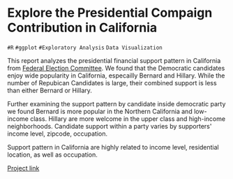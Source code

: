 # Explore the Presidential Compaign Contribution in California

``#R``  ``#ggplot`` ``#Exploratory Analysis``  ``Data Visualization``

This report analyzes the presidential financial support pattern in California from [Federal Election Committee]( http://www.fec.gov/disclosurep/PDownload.do). We found that the Democratic candidates enjoy wide popularity in California, especailly Bernard and Hillary. While the number of Repubican Candidates is large, their combined support is less than either Bernard or Hillary. 

Further examining the support pattern by candidate inside democratic party we found Bernard is more popular in the Northern California and low-income class. Hillary are more welcome in the upper class and high-income neighborhoods. Candidate support within a party varies by supporters' income level, zipcode, occupation. 

Support pattern in California are highly related to income level, residential location, as well as occupation.

[Project link](https://rawgit.com/saraheshuang/4_Presidential_Compaign_Contribution_CA/master/Finacial_Contribution_to_Presidential_Campaign_CA_final.html)
